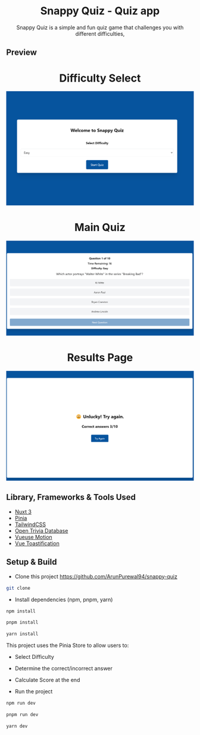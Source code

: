 <h1 align="center">Snappy Quiz - Quiz app</h1>

<p align="center">
    Snappy Quiz is a simple and fun quiz game that challenges you with different difficulties,
</p>

## Preview

<h1 align="center">Difficulty Select</h1>
<p align="center">
  <img src="screenshots/difficulty.png"/>
</p>
<h1 align="center">Main Quiz</h1>
<p align="center">
  <img src="screenshots/main.png"/>
</p>
<h1 align="center">Results Page</h1>
<p align="center">
  <img src="screenshots/results.png"/>
</p>

## Library, Frameworks & Tools Used

- [Nuxt 3](https://nuxt.com/)
- [Pinia](https://pinia.vuejs.org/)
- [TailwindCSS](https://tailwindcss.com/)
- [Open Trivia Database](https://opentdb.com/)
- [Vueuse Motion](https://motion.vueuse.org/)
- [Vue Toastification](https://vue-toastification.maronato.dev/)

## Setup & Build

- Clone this project https://github.com/ArunPurewal94/snappy-quiz

```bash
git clone
```

- Install dependencies (npm, pnpm, yarn)

```bash
npm install
```

```bash
pnpm install
```

```bash
yarn install
```

This project uses the Pinia Store to allow users to:

- Select Difficulty
- Determine the correct/incorrect answer
- Calculate Score at the end

- Run the project

```bash
npm run dev
```

```bash
pnpm run dev
```

```bash
yarn dev
```
